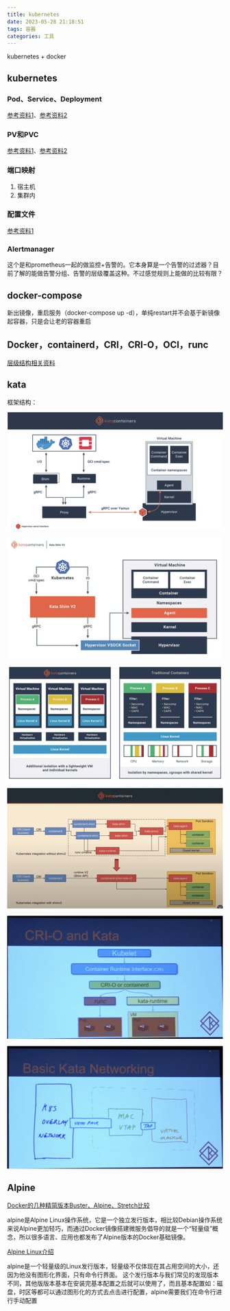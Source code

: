 ```yaml
---
title: kubernetes
date: 2023-05-28 21:18:51
tags: 容器
categories: 工具
---
```


kubernetes + docker

## kubernetes

### Pod、Service、Deployment

[参考资料1](https://blog.csdn.net/qq_40597962/article/details/124847911)、[参考资料2](https://blog.csdn.net/THMAIL/article/details/107312208)

### PV和PVC

[参考资料1](https://blog.csdn.net/weixin_46837396/article/details/122159306)、[参考资料2](https://blog.csdn.net/qq_42527269/article/details/123348981)



### 端口映射

1. 宿主机
2. 集群内



### 配置文件

[参考资料1](https://juejin.cn/post/7107251448034885639)

### Alertmanager

这个是和prometheus一起的做监控+告警的。它本身算是一个告警的过滤器？目前了解的能做告警分组、告警的层级覆盖这种。不过感觉规则上能做的比较有限？



## docker-compose

新出镜像，重启服务（docker-compose up -d），单纯restart并不会基于新镜像起容器，只是会让老的容器重启





## Docker，containerd，CRI，CRI-O，OCI，runc

[层级结构相关资料](https://cloud.tencent.com/developer/article/1988350)



## kata

框架结构：

![image-20230910003410670](../images/kubernetes.assets/image-20230910003410670.png)

![image-20230910003314799](../images/kubernetes.assets/image-20230910003314799.png)

![image-20230910003334194](../images/kubernetes.assets/image-20230910003334194.png)

![image-20230910195322478](../images/kubernetes.assets/image-20230910195322478.png)

![image-20230910222805117](../images/kubernetes.assets/image-20230910222805117.png)

![image-20230910223009441](../images/kubernetes.assets/image-20230910223009441.png)

## Alpine

[Docker的几种精简版本Buster、Alpine、Stretch比较](https://zhuanlan.zhihu.com/p/374508641)

alpine是Alpine Linux操作系统，它是一个独立发行版本，相比较Debian操作系统来说Alpine更加轻巧，而通过Docker镜像搭建微服务倡导的就是一个“轻量级”概念，所以很多语言、应用也都发布了Alpine版本的Docker基础镜像。

[Alpine Linux介绍](https://zhuanlan.zhihu.com/p/466105234)

alpine是一个轻量级的Linux发行版本，轻量级不仅体现在其占用空间的大小，还因为他没有图形化界面，只有命令行界面。 这个发行版本与我们常见的发现版本不同，其他版版本基本在安装完基本配置之后就可以使用了，而且基本配置如：磁盘，时区等都可以通过图形化的方式去点击进行配置，alpine需要我们在命令行进行手动配置
